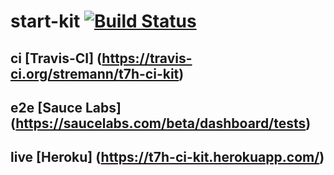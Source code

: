 # start-kit [![Build Status](https://travis-ci.org/stremann/t7h-ci-kit.svg?branch=master)](https://travis-ci.org/stremann/t7h-ci-kit)

## ci [Travis-CI] (https://travis-ci.org/stremann/t7h-ci-kit)

## e2e [Sauce Labs] (https://saucelabs.com/beta/dashboard/tests)

## live [Heroku] (https://t7h-ci-kit.herokuapp.com/)

